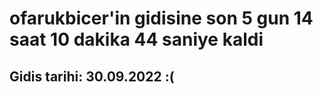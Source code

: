 # ofarukbicer'in gidisine son 5 gun 14 saat 10 dakika 44 saniye kaldi

## Gidis tarihi: 30.09.2022 :(
